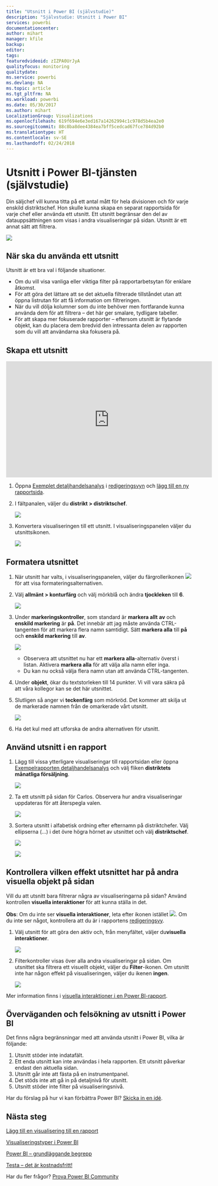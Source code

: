 ```yaml
---
title: "Utsnitt i Power BI (självstudie)"
description: "Självstudie: Utsnitt i Power BI"
services: powerbi
documentationcenter: 
author: mihart
manager: kfile
backup: 
editor: 
tags: 
featuredvideoid: zIZPA0UrJyA
qualityfocus: monitoring
qualitydate: 
ms.service: powerbi
ms.devlang: NA
ms.topic: article
ms.tgt_pltfrm: NA
ms.workload: powerbi
ms.date: 05/30/2017
ms.author: mihart
LocalizationGroup: Visualizations
ms.openlocfilehash: 619f694e6e3ed167a14262994c1c978d5b4ea2e0
ms.sourcegitcommit: 88c8ba8dee4384ea7bff5cedcad67fce784d92b0
ms.translationtype: HT
ms.contentlocale: sv-SE
ms.lasthandoff: 02/24/2018
---
```

# <a name="slicers-in-power-bi-service-tutorial"></a>Utsnitt i Power BI-tjänsten (självstudie)
Din säljchef vill kunna titta på ett antal mått för hela divisionen och för varje enskild distriktschef. Hon skulle kunna skapa en separat rapportsida för varje chef eller använda ett utsnitt. Ett utsnitt begränsar den del av datauppsättningen som visas i andra visualiseringar på sidan.  Utsnitt är ett annat sätt att filtrera.

![](media/power-bi-visualization-slicers/slicer2.gif)

## <a name="when-to-use-a-slicer"></a>När ska du använda ett utsnitt
Utsnitt är ett bra val i följande situationer.

* Om du vill visa vanliga eller viktiga filter på rapportarbetsytan för enklare åtkomst.
* För att göra det lättare att se det aktuella filtrerade tillståndet utan att öppna listrutan för att få information om filtreringen.
* När du vill dölja kolumner som du inte behöver men fortfarande kunna använda dem för att filtrera – det här ger smalare, tydligare tabeller.
* För att skapa mer fokuserade rapporter – eftersom utsnitt är flytande objekt, kan du placera dem bredvid den intressanta delen av rapporten som du vill att användarna ska fokusera på.

## <a name="create-a-slicer"></a>Skapa ett utsnitt
<iframe width="560" height="315" src="https://www.youtube.com/embed/zIZPA0UrJyA" frameborder="0" allowfullscreen></iframe>


1. Öppna [Exemplet detaljhandelsanalys](sample-retail-analysis.md) i [redigeringsvyn](service-interact-with-a-report-in-editing-view.md) och [lägg till en ny rapportsida](power-bi-report-add-page.md).
2. I fältpanalen, väljer du **distrikt > distriktschef**.
   
    ![](media/power-bi-visualization-slicers/pbi_slicer_chartfirst.png)
3. Konvertera visualiseringen till ett utsnitt. I visualiseringspanelen väljer du utsnittsikonen.
   
    ![](media/power-bi-visualization-slicers/pbi_slicer_select.png)

## <a name="format-the-slicer"></a>Formatera utsnittet
1. När utsnitt har valts, i visualiseringspanelen, väljer du färgrollerikonen ![](media/power-bi-visualization-slicers/power-bi-paintroller.png) för att visa formateringsalternativen.
2. Välj **allmänt > konturfärg** och välj mörkblå och ändra **tjockleken** till **6**.
   
    ![](media/power-bi-visualization-slicers/pbi_slicer_outline2.png)
3. Under **markeringskontroller**, som standard är **markera allt** **av** och **enskild markering** är **på**. Det innebär att jag måste använda CTRL-tangenten för att markera flera namn samtidigt. Sätt **markera alla** till **på** och **enskild markering** till **av**.
   
    ![](media/power-bi-visualization-slicers/pbi_slicer_selectioncontrols2.png)
   
   * Observera att utsnittet nu har ett **markera alla**-alternativ överst i listan. Aktivera **markera alla** för att välja alla namn eller inga.
   * Du kan nu också välja flera namn utan att använda CTRL-tangenten.
4. Under **objekt**, ökar du textstorleken till 14 punkter.  Vi vill vara säkra på att våra kollegor kan se det här utsnittet.
5. Slutligen så anger vi **teckenfärg** som mörkröd.  Det kommer att skilja ut de markerade namnen från de omarkerade vårt utsnitt.
   
    ![](media/power-bi-visualization-slicers/pbi_slicer_font2.png)
6. Ha det kul med att utforska de andra alternativen för utsnitt.

## <a name="use-the-slicer-in-a-report"></a>Använd utsnitt i en rapport
1. Lägg till vissa ytterligare visualiseringar till rapportsidan eller öppna [Exempelrapporten detaljhandelsanalys](sample-retail-analysis.md) och välj fliken **distriktets månatliga försäljning**.
   
    ![](media/power-bi-visualization-slicers/power-bi-retail-sample.png)
2. Ta ett utsnitt på sidan för Carlos. Observera hur andra visualiseringar uppdateras för att återspegla valen.
   
    ![](media/power-bi-visualization-slicers/slicer2.gif)
3. Sortera utsnitt i alfabetisk ordning efter efternamn på distriktchefer.  Välj ellipserna (...) i det övre högra hörnet av utsnittet och välj **distriktschef**.
   
    ![](media/power-bi-visualization-slicers/pbi_slicer_sort2.png)
   
    ![](media/power-bi-visualization-slicers/pbi_slicer_sorted.png)

## <a name="control-what-effect-the-slicer-has-on-other-visuals-on-the-page"></a>Kontrollera vilken effekt utsnittet har på andra visuella objekt på sidan
Vill du att utsnitt bara filtrerar några av visualiseringarna på sidan?  Använd kontrollen **visuella interaktioner** för att kunna ställa in det.

**Obs**: Om du inte ser **visuella interaktioner**, leta efter ikonen istället ![](media/power-bi-visualization-slicers/power-bi-slicer-visual-interactions.png). Om du inte ser något, kontrollera att du är i rapportens [redigeringsvy](service-reading-view-and-editing-view.md).

1. Välj utsnitt för att göra den aktiv och, från menyfältet, väljer du**visuella interaktioner**.
   
    ![](media/power-bi-visualization-slicers/pbi-slicer-interactions.png)
2. Filterkontroller visas över alla andra visualiseringar på sidan. Om utsnittet ska filtrera ett visuellt objekt, väljer du **Filter**-ikonen.  Om utsnitt inte har någon effekt på visualiseringen, väljer du ikenen **ingen**.
   
    ![](media/power-bi-visualization-slicers/filter-controls.png)

Mer information finns i [visuella interaktioner i en Power BI-rapport](service-reports-visual-interactions.md).

## <a name="considerations-and-troubleshooting-slicers-in-power-bi"></a>Överväganden och felsökning av utsnitt i Power BI
Det finns några begränsningar med att använda utsnitt i Power BI, vilka är följande:

1. Utsnitt stöder inte indatafält.
2. Ett enda utsnitt kan inte användas i hela rapporten. Ett utsnitt påverkar endast den aktuella sidan.
3. Utsnitt går inte att fästa på en instrumentpanel.
4. Det stöds inte att gå in på detaljnivå för utsnitt.    
5. Utsnitt stöder inte filter på visualiseringsnivå.

Har du förslag på hur vi kan förbättra Power BI? [Skicka in en idé](https://ideas.powerbi.com/forums/265200-power-bi-ideas).

## <a name="next-steps"></a>Nästa steg
 [Lägg till en visualisering till en rapport](power-bi-report-add-visualizations-i.md)

 [Visualiseringstyper i Power BI](power-bi-visualization-types-for-reports-and-q-and-a.md)

 [Power BI – grundläggande begrepp](service-basic-concepts.md)

[Testa – det är kostnadsfritt!](https://powerbi.com/)

Har du fler frågor? [Prova Power BI Community](http://community.powerbi.com/)


